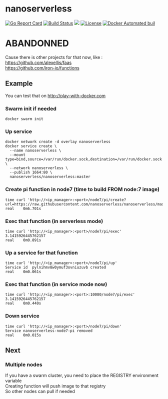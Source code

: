 # nanoserverless
[![Go Report Card](https://goreportcard.com/badge/nanoserverless/nanoserverless)](http://goreportcard.com/report/nanoserverless/nanoserverless)
[![Build Status](https://travis-ci.org/nanoserverless/nanoserverless.svg?branch=master)](https://travis-ci.org/nanoserverless/nanoserverless)
[![](https://images.microbadger.com/badges/image/nanoserverless/nanoserverless.svg)](https://microbadger.com/images/nanoserverless/nanoserverless)
[![License](https://img.shields.io/badge/license-MIT-blue.svg)](https://github.com/nanoserverless/nanoserverless/blob/master/LICENSE.md)
[![Docker Automated buil](https://img.shields.io/badge/docker--hub-automatic--build-blue.svg)](https://hub.docker.com/r/nanoserverless/nanoserverless/)

# ABANDONNED
Cause there is other projects for that now, like :  
https://github.com/alexellis/faas  
https://github.com/iron-io/functions  

## Example
You can test that on http://play-with-docker.com

### Swarm init if needed
```
docker swarm init
```

### Up service
```
docker network create -d overlay nanoserverless
docker service create \
  --name nanoserverless \
  --mount type=bind,source=/var/run/docker.sock,destination=/var/run/docker.sock \
  --network nanoserverless \
  --publish 1664:80 \
  nanoserverless/nanoserverless:master
```

### Create pi function in node7 (time to build FROM node:7 image)
```
time curl 'http://<ip_manager>:<port>/node7/pi/create?url=https://raw.githubusercontent.com/nanoserverless/nanoserverless/master/examples/pi/pi.js'
real    0m6.701s
```

### Exec that function (in serverless mode)
```
time curl 'http://<ip_manager>:<port>/node7/pi/exec'
3.1415926445762157
real    0m0.891s
```

### Up a service for that function
```
time curl 'http://<ip_manager>:<port>/node7/pi/up'
Service id  pylnihmv8w0ymuf3ovniuzuvb created
real    0m0.061s
```

### Exec that function (in service mode now)
```
time curl 'http://<ip_manager>:<port>:10080/node7/pi/exec'
3.1415926445762157
real    0m0.440s
```

### Down service
```
time curl 'http://<ip_manager>:<port>/node7/pi/down'
Service nanoserverless-node7-pi removed
real    0m0.015s
```

## Next
### Multiple nodes
If you have a swarm cluster, you need to place the REGISTRY environment variable  
Creating function will push image to that registry  
So other nodes can pull if needed  
